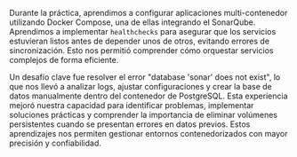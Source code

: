 Durante la práctica, aprendimos a configurar aplicaciones multi-contenedor utilizando Docker Compose, una de ellas integrando el SonarQube. Aprendimos a implementar `healthchecks` para asegurar que los servicios estuvieran listos antes de depender unos de otros, evitando errores de sincronización. Esto nos permitió comprender cómo orquestar servicios complejos de forma eficiente.

Un desafío clave fue resolver el error "database 'sonar' does not exist", lo que nos llevó a analizar logs, ajustar configuraciones y crear la base de datos manualmente dentro del contenedor de PostgreSQL. Esta experiencia mejoró nuestra capacidad para identificar problemas, implementar soluciones prácticas y comprender la importancia de eliminar volúmenes persistentes cuando se presentan errores en datos previos. Estos aprendizajes nos permiten gestionar entornos contenedorizados con mayor precisión y confiabilidad.
